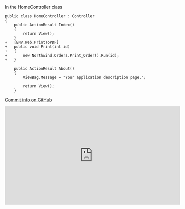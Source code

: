 ﻿In the HomeController class
```csdiff
public class HomeController : Controller
{
    public ActionResult Index()
    {
        return View();
    }
+   [ENV.Web.PrintToPDF]
+   public void Print(int id)
+   {
+       new Northwind.Orders.Print_Order().Run(id);
+   }

    public ActionResult About()
    {
        ViewBag.Message = "Your application description page.";

        return View();
    }
```

[Commit info on GitHub](https://github.com/FireflyMigration/ENV.Web/commit/f70ee9992f02a814ea7bc67149bbe91fa4de1b25)

<iframe width="560" height="315" src="https://www.youtube.com/embed/KMiPQ4zSBdM?list=PL1DEQjXG2xnJOSQf2421r1S040NkvCApp" frameborder="0" allowfullscreen></iframe>